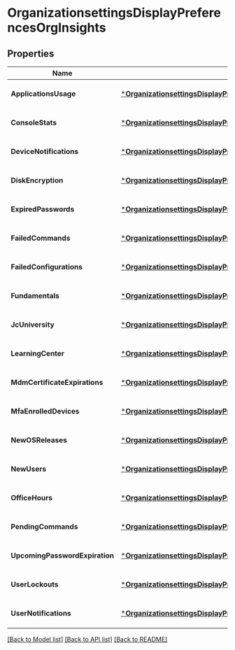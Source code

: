 # OrganizationsettingsDisplayPreferencesOrgInsights

## Properties
Name | Type | Description | Notes
------------ | ------------- | ------------- | -------------
**ApplicationsUsage** | [***OrganizationsettingsDisplayPreferencesOrgInsightsApplicationsUsage**](organizationsettings_displayPreferences_orgInsights_applicationsUsage.md) |  | [optional] [default to null]
**ConsoleStats** | [***OrganizationsettingsDisplayPreferencesOrgInsightsConsoleStats**](organizationsettings_displayPreferences_orgInsights_consoleStats.md) |  | [optional] [default to null]
**DeviceNotifications** | [***OrganizationsettingsDisplayPreferencesOrgInsightsDeviceNotifications**](organizationsettings_displayPreferences_orgInsights_deviceNotifications.md) |  | [optional] [default to null]
**DiskEncryption** | [***OrganizationsettingsDisplayPreferencesOrgInsightsApplicationsUsage**](organizationsettings_displayPreferences_orgInsights_applicationsUsage.md) |  | [optional] [default to null]
**ExpiredPasswords** | [***OrganizationsettingsDisplayPreferencesOrgInsightsApplicationsUsage**](organizationsettings_displayPreferences_orgInsights_applicationsUsage.md) |  | [optional] [default to null]
**FailedCommands** | [***OrganizationsettingsDisplayPreferencesOrgInsightsApplicationsUsage**](organizationsettings_displayPreferences_orgInsights_applicationsUsage.md) |  | [optional] [default to null]
**FailedConfigurations** | [***OrganizationsettingsDisplayPreferencesOrgInsightsApplicationsUsage**](organizationsettings_displayPreferences_orgInsights_applicationsUsage.md) |  | [optional] [default to null]
**Fundamentals** | [***OrganizationsettingsDisplayPreferencesOrgInsightsApplicationsUsage**](organizationsettings_displayPreferences_orgInsights_applicationsUsage.md) |  | [optional] [default to null]
**JcUniversity** | [***OrganizationsettingsDisplayPreferencesOrgInsightsApplicationsUsage**](organizationsettings_displayPreferences_orgInsights_applicationsUsage.md) |  | [optional] [default to null]
**LearningCenter** | [***OrganizationsettingsDisplayPreferencesOrgInsightsApplicationsUsage**](organizationsettings_displayPreferences_orgInsights_applicationsUsage.md) |  | [optional] [default to null]
**MdmCertificateExpirations** | [***OrganizationsettingsDisplayPreferencesOrgInsightsApplicationsUsage**](organizationsettings_displayPreferences_orgInsights_applicationsUsage.md) |  | [optional] [default to null]
**MfaEnrolledDevices** | [***OrganizationsettingsDisplayPreferencesOrgInsightsApplicationsUsage**](organizationsettings_displayPreferences_orgInsights_applicationsUsage.md) |  | [optional] [default to null]
**NewOSReleases** | [***OrganizationsettingsDisplayPreferencesOrgInsightsApplicationsUsage**](organizationsettings_displayPreferences_orgInsights_applicationsUsage.md) |  | [optional] [default to null]
**NewUsers** | [***OrganizationsettingsDisplayPreferencesOrgInsightsApplicationsUsage**](organizationsettings_displayPreferences_orgInsights_applicationsUsage.md) |  | [optional] [default to null]
**OfficeHours** | [***OrganizationsettingsDisplayPreferencesOrgInsightsApplicationsUsage**](organizationsettings_displayPreferences_orgInsights_applicationsUsage.md) |  | [optional] [default to null]
**PendingCommands** | [***OrganizationsettingsDisplayPreferencesOrgInsightsApplicationsUsage**](organizationsettings_displayPreferences_orgInsights_applicationsUsage.md) |  | [optional] [default to null]
**UpcomingPasswordExpiration** | [***OrganizationsettingsDisplayPreferencesOrgInsightsApplicationsUsage**](organizationsettings_displayPreferences_orgInsights_applicationsUsage.md) |  | [optional] [default to null]
**UserLockouts** | [***OrganizationsettingsDisplayPreferencesOrgInsightsApplicationsUsage**](organizationsettings_displayPreferences_orgInsights_applicationsUsage.md) |  | [optional] [default to null]
**UserNotifications** | [***OrganizationsettingsDisplayPreferencesOrgInsightsUserNotifications**](organizationsettings_displayPreferences_orgInsights_userNotifications.md) |  | [optional] [default to null]

[[Back to Model list]](../README.md#documentation-for-models) [[Back to API list]](../README.md#documentation-for-api-endpoints) [[Back to README]](../README.md)

